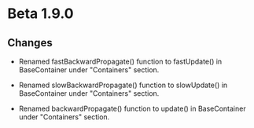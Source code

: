 # Beta 1.9.0

## Changes

* Renamed fastBackwardPropagate() function to fastUpdate() in BaseContainer under "Containers" section.

* Renamed slowBackwardPropagate() function to slowUpdate() in BaseContainer under "Containers" section.

* Renamed backwardPropagate() function to update() in BaseContainer under "Containers" section.